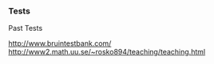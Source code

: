 ### Tests

Past Tests

http://www.bruintestbank.com/
http://www2.math.uu.se/~rosko894/teaching/teaching.html
